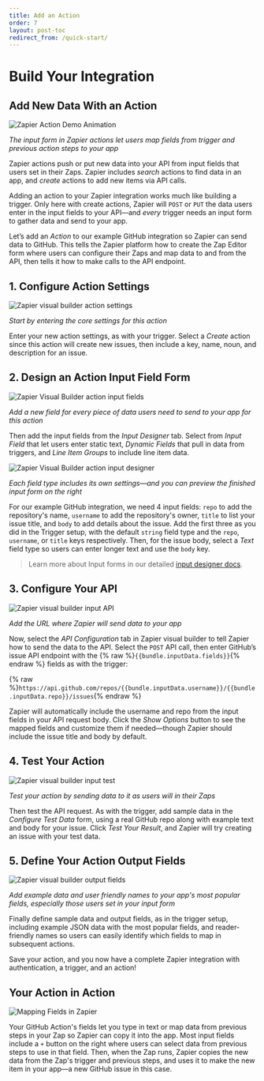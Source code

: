 ```yaml
---
title: Add an Action
order: 7
layout: post-toc
redirect_from: /quick-start/
---
```


# Build Your Integration

## Add New Data With an Action

![Zapier Action Demo Animation](https://cdn.zapier.com/storage/photos/e216b6e1eaa49626bd18e3ca72b2a513.gif)

_The input form in Zapier actions let users map fields from trigger and previous action steps to your app_

Zapier actions push or put new data into your API from input fields that users set in their Zaps. Zapier includes *search* actions to find data in an app, and *create* actions to add new items via API calls.

Adding an action to your Zapier integration works much like building a trigger. Only here with create actions, Zapier will `POST` or `PUT` the data users enter in the input fields to your API—and *every* trigger needs an input form to gather data and send to your app.

Let’s add an _Action_ to our example GitHub integration so Zapier can send data to GitHub. This tells the Zapier platform how to create the Zap Editor form where users can configure their Zaps and map data to and from the API, then tells it how to make calls to the API endpoint.

## 1. Configure Action Settings

![Zapier visual builder action settings](https://cdn.zapier.com/storage/photos/f4fba922b339ce68376e38b751bc79f1.png)

_Start by entering the core settings for this action_

Enter your new action settings, as with your trigger. Select a _Create_ action since this action will create new issues, then include a key, name, noun, and description for an issue.

## 2. Design an Action Input Field Form

![Zapier Visual Builder action input fields](https://cdn.zapier.com/storage/photos/637ad915851e73847e1bdacdd5fea09d.png)

_Add a new field for every piece of data users need to send to your app for this action_

Then add the input fields from the _Input Designer_ tab. Select from _Input Field_ that let users enter static text, _Dynamic Fields_ that pull in data from triggers, and _Line Item Groups_ to include line item data.

![Zapier Visual Builder action input designer](https://cdn.zapier.com/storage/photos/eb66c144f3f377c564aca2642c43156d.png)

_Each field type includes its own settings—and you can preview the finished input form on the right_

For our example GitHub integration, we need 4 input fields: `repo` to add the repository's name, `username` to add the repository's owner, `title` to list your issue title, and `body` to add details about the issue. Add the first three as you did in the Trigger setup, with the default `string` field type and the `repo`, `username`, or `title` keys respectively. Then, for the issue body, select a _Text_ field type so users can enter longer text and use the `body` key.

> Learn more about Input forms in our detailed [input designer docs](https://zapier.github.io/visual-builder/docs/input-designer).

## 3. Configure Your API

![Zapier visual builder input API](https://cdn.zapier.com/storage/photos/5148dc2b2d7417e17114617df6a0ad9b.png)

_Add the URL where Zapier will send data to your app_

Now, select the _API Configuration_ tab in Zapier visual builder to tell Zapier how to send the data to the API. Select the `POST` API call, then enter GitHub’s issue API endpoint with the {% raw %}`{{bundle.inputData.fields}}`{% endraw %} fields as with the trigger:

{% raw %}`https://api.github.com/repos/{{bundle.inputData.username}}/{{bundle.inputData.repo}}/issues`{% endraw %}

Zapier will automatically include the username and repo from the input fields in your API request body. Click the *Show Options* button to see the mapped fields and customize them if needed—though Zapier should include the issue title and body by default.

## 4. Test Your Action

![Zapier visual builder input test](https://cdn.zapier.com/storage/photos/e5e053ab3550a339428042d9f9af13bf.png)

_Test your action by sending data to it as users will in their Zaps_

Then test the API request. As with the trigger, add sample data  in the *Configure Test Data* form, using a real GitHub repo along with example text and body for your issue. Click *Test Your Result*, and Zapier will try creating an issue with your test data.

## 5. Define Your Action Output Fields

![Zapier visual builder output fields](https://cdn.zapier.com/storage/photos/ae070045d9e23b162f1b0a0a1507b029.png)

_Add example data and user friendly names to your app's most popular fields, especially those users set in your input form_

Finally define sample data and output fields, as in the trigger setup, including example JSON data with the most popular fields, and reader-friendly names so users can easily identify which fields to map in subsequent actions.

Save your action, and you now have a complete Zapier integration with authentication, a trigger, and an action!

## Your Action in Action

![Mapping Fields in Zapier](https://cdn.zapier.com/storage/photos/e0442350236db38688da231caafdab5f.gif)

Your GitHub Action's fields let you type in text or map data from previous steps in your Zap so Zapier can copy it into the app. Most input fields include a `+` button on the right where users can select data from previous steps to use in that field. Then, when the Zap runs, Zapier copies the new data from the Zap's trigger and previous steps, and uses it to make the new item in your app—a new GitHub issue in this case.